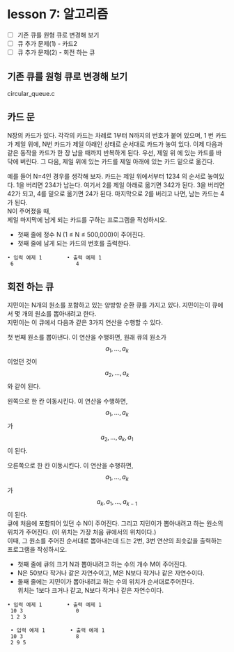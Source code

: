 # lesson 7: 알고리즘

- [ ] 기존 큐를 원형 큐로 변경해 보기
- [ ] 큐 추가 문제(1) - 카드2
- [ ] 큐 추가 문제(2) - 회전 하는 큐

## 기존 큐를 원형 큐로 변경해 보기
circular_queue.c

## 카드 문
N장의 카드가 있다. 각각의 카드는 차례로 1부터 N까지의 번호가 붙어 있으며, 1
번 카드가 제일 위에, N번 카드가 제일 아래인 상태로 순서대로 카드가 놓여 있다.
이제 다음과 같은 동작을 카드가 한 장 남을 때까지 반복하게 된다. 우선, 제일 위
에 있는 카드를 바닥에 버린다. 그 다음, 제일 위에 있는 카드를 제일 아래에 있는
카드 밑으로 옮긴다.  
  
예를 들어 N=4인 경우를 생각해 보자. 카드는 제일 위에서부터 1234 의 순서로 놓여있다. 
1을 버리면 234가 남는다. 여기서 2를 제일 아래로 옮기면 342가 된다. 3을 버리면 
42가 되고, 4를 밑으로 옮기면 24가 된다. 마지막으로 2를 버리고 나면, 남는 카드는 
4가 된다.  
N이 주어졌을 때,  
제일 마지막에 남게 되는 카드를 구하는 프로그램을 작성하시오.  
  
- 첫째 줄에 정수 N (1 ≤ N ≤ 500,000)이 주어진다.  
- 첫째 줄에 남게 되는 카드의 번호를 출력한다.  
```
• 입력 예제 1        • 출력 예제 1
 6                    4
```
## 회전 하는 큐
지민이는 N개의 원소를 포함하고 있는 양방향 순환 큐를 가지고 있다. 지민이는이 큐에서 몇 개의 원소를 뽑아내려고 한다.  
지민이는 이 큐에서 다음과 같은 3가지 연산을 수행할 수 있다.  

첫 번째 원소를 뽑아낸다. 이 연산을 수행하면, 
원래 큐의 원소가 $$  a_1, ..., a_k $$ 이었던 것이 $$  a_2, ..., a_k  $$ 와 같이 된다.  

왼쪽으로 한 칸 이동시킨다. 이 연산을 수행하면,  
$$  a_1, ..., a_k  $$ 
가 
$$  a_2, ..., a_k, a_1  $$ 
이 된다.  

오른쪽으로 한 칸 이동시킨다. 이 연산을 수행하면, 
$$  a_1, ..., a_k  $$ 
가 
$$  a_k, a_1, ..., a_{k-1}  $$ 
이 된다.  
큐에 처음에 포함되어 있던 수 N이 주어진다. 그리고 지민이가 뽑아내려고 하는 원소의 위치가 주어진다. (이 위치는 가장 처음 큐에서의 위치이다.)  
이때, 그 원소를 주어진 순서대로 뽑아내는데 드는 2번, 3번 연산의 최솟값을 출력하는 프로그램을 작성하시오.  

- 첫째 줄에 큐의 크기 N과 뽑아내려고 하는 수의 개수 M이 주어진다.  
- N은 50보다 작거나 같은 자연수이고, M은 N보다 작거나 같은 자연수이다.  
- 둘째 줄에는 지민이가 뽑아내려고 하는 수의 위치가 순서대로주어진다.   
  위치는 1보다 크거나 같고, N보다 작거나 같은 자연수이다.  
```
• 입력 예제 1        • 출력 예제 1
 10 3                 0
 1 2 3

 • 입력 예제 1        • 출력 예제 1
 10 3                 8
 2 9 5
```